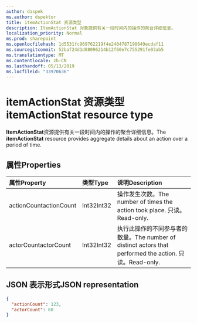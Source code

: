 ```yaml
---
author: daspek
ms.author: dspektor
title: itemActionStat 资源类型
description: ItemActionStat 对象提供有关一段时间内的操作的聚合详细信息。
localization_priority: Normal
ms.prod: sharepoint
ms.openlocfilehash: 1d5531fc969762219f4e2404787190649ecdaf11
ms.sourcegitcommit: 52baf24d1d08096214b12f60e7c755291fe03ab5
ms.translationtype: MT
ms.contentlocale: zh-CN
ms.lasthandoff: 05/13/2019
ms.locfileid: "33970636"
---
```

# <a name="itemactionstat-resource-type"></a><span data-ttu-id="38b6c-103">itemActionStat 资源类型</span><span class="sxs-lookup"><span data-stu-id="38b6c-103">itemActionStat resource type</span></span>

<span data-ttu-id="38b6c-104">**ItemActionStat**资源提供有关一段时间内的操作的聚合详细信息。</span><span class="sxs-lookup"><span data-stu-id="38b6c-104">The **itemActionStat** resource provides aggregate details about an action over a period of time.</span></span>

## <a name="properties"></a><span data-ttu-id="38b6c-105">属性</span><span class="sxs-lookup"><span data-stu-id="38b6c-105">Properties</span></span>

| <span data-ttu-id="38b6c-106">属性</span><span class="sxs-lookup"><span data-stu-id="38b6c-106">Property</span></span>    | <span data-ttu-id="38b6c-107">类型</span><span class="sxs-lookup"><span data-stu-id="38b6c-107">Type</span></span>  | <span data-ttu-id="38b6c-108">说明</span><span class="sxs-lookup"><span data-stu-id="38b6c-108">Description</span></span>
|:------------|:------|:-------------------------------------------------------
| <span data-ttu-id="38b6c-109">actionCount</span><span class="sxs-lookup"><span data-stu-id="38b6c-109">actionCount</span></span> | <span data-ttu-id="38b6c-110">Int32</span><span class="sxs-lookup"><span data-stu-id="38b6c-110">Int32</span></span> | <span data-ttu-id="38b6c-111">操作发生次数。</span><span class="sxs-lookup"><span data-stu-id="38b6c-111">The number of times the action took place.</span></span> <span data-ttu-id="38b6c-112">只读。</span><span class="sxs-lookup"><span data-stu-id="38b6c-112">Read-only.</span></span>
| <span data-ttu-id="38b6c-113">actorCount</span><span class="sxs-lookup"><span data-stu-id="38b6c-113">actorCount</span></span>  | <span data-ttu-id="38b6c-114">Int32</span><span class="sxs-lookup"><span data-stu-id="38b6c-114">Int32</span></span> | <span data-ttu-id="38b6c-115">执行此操作的不同参与者的数量。</span><span class="sxs-lookup"><span data-stu-id="38b6c-115">The number of distinct actors that performed the action.</span></span> <span data-ttu-id="38b6c-116">只读。</span><span class="sxs-lookup"><span data-stu-id="38b6c-116">Read-only.</span></span>

## <a name="json-representation"></a><span data-ttu-id="38b6c-117">JSON 表示形式</span><span class="sxs-lookup"><span data-stu-id="38b6c-117">JSON representation</span></span>

<!-- {
  "blockType": "resource",
  "optionalProperties": [ ],
  "@type": "microsoft.graph.itemActionStat",
}-->

```json
{
  "actionCount": 123,
  "actorCount": 60
}
```

<!--
{
  "type": "#page.annotation",
  "description": "The itemActionStat object provides aggregate details about an action over a period of time.",
  "keywords": "activities,activity,action,analytics",
  "section": "documentation",
  "tocPath": "Resources/itemActionStat",
  "suppressions": []
}
-->
